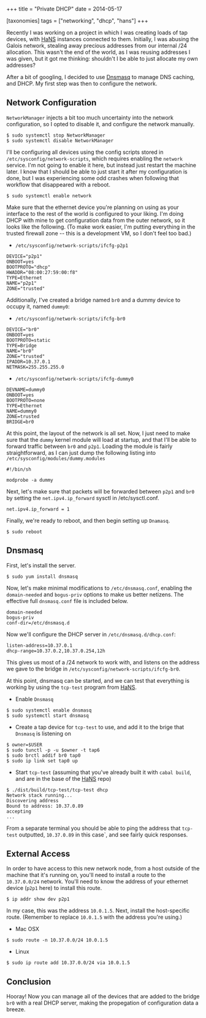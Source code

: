 +++
title = "Private DHCP"
date = 2014-05-17 

[taxonomies]
tags = ["networking", "dhcp", "hans"]
+++

Recently I was working on a project in which I was creating loads of tap
devices, with [HaNS](https://github.com/galoisinc/hans) instances connected to
them.  Initially, I was abusing the Galois network, stealing away precious
addresses from our internal /24 allocation.  This wasn't the end of the world,
as I was reusing addresses I was given, but it got me thinking: shouldn't I
be able to just allocate my own addresses?

<!-- more -->

After a bit of googling, I decided to use
[Dnsmasq](http://www.thekelleys.org.uk/dnsmasq/doc.html) to manage DNS caching,
and DHCP.  My first step was then to configure the network.

Network Configuration
---------------------
`NetworkManager` injects a bit too much uncertainty into the network
configuration, so I opted to disable it, and configure the network manually.

```
$ sudo systemctl stop NetworkManager
$ sudo systemctl disable NetworkManager
```

I'll be configuring all devices using the config scripts stored in
`/etc/sysconfig/network-scripts`, which requires enabling the `network` service.
I'm not going to enable it here, but instead just restart the machine later.  I
know that I should be able to just start it after my configuration is done, but
I was experiencing some odd crashes when following that workflow that
disappeared with a reboot.

```
$ sudo systemctl enable network
```

Make sure that the ethernet device you're planning on using as your interface to
the rest of the world is configured to your liking.  I'm doing DHCP with mine to
get configuration data from the outer network, so it looks like the following.
(To make work easier, I'm putting everything in the trusted firewall zone --
this is a development VM, so I don't feel too bad.)

 * `/etc/sysconfig/network-scripts/ifcfg-p2p1`

```
DEVICE="p2p1"
ONBOOT=yes
BOOTPROTO="dhcp"
HWADDR="08:00:27:59:00:f8"
TYPE=Ethernet
NAME="p2p1"
ZONE="trusted"
```

Additionally, I've created a bridge named `br0` and a dummy device to occupy it,
named `dummy0`:

 * `/etc/sysconfig/network-scripts/ifcfg-br0`
```
DEVICE="br0"
ONBOOT=yes
BOOTPROTO=static
TYPE=Bridge
NAME="br0"
ZONE="trusted"
IPADDR=10.37.0.1
NETMASK=255.255.255.0
```

 * `/etc/sysconfig/network-scripts/ifcfg-dummy0`
```
DEVNAME=dummy0
ONBOOT=yes
BOOTPROTO=none
TYPE=Ethernet
NAME=dummy0
ZONE=trusted
BRIDGE=br0
```

At this point, the layout of the network is all set.  Now, I just need to make
sure that the `dummy` kernel module will load at startup, and that I'll be able
to forward traffic between `br0` and `p2p1`.  Loading the module is fairly
straightforward, as I can just dump the following listing into
`/etc/sysconfig/modules/dummy.modules`

```
#!/bin/sh

modprobe -a dummy
```

Next, let's make sure that packets will be forwarded between `p2p1` and `br0` by
setting the `net.ipv4.ip_forward` sysctl in /etc/sysctl.conf.

```
net.ipv4.ip_forward = 1
```

Finally, we're ready to reboot, and then begin setting up `Dnamasq`.

```
$ sudo reboot
```

Dnsmasq
-------

First, let's install the server.

```
$ sudo yum install dnsmasq
```

Now, let's make minimal modifications to `/etc/dnsmasq.conf`, enabling the
`domain-needed` and `bogus-priv` options to make us better netizens.  The
effective full `dnsmasq.conf` file is included below.

```
domain-needed
bogus-priv
conf-dir=/etc/dnsmasq.d
```

Now we'll configure the DHCP server in `/etc/dnsmasq.d/dhcp.conf`:

```
listen-address=10.37.0.1
dhcp-range=10.37.0.2,10.37.0.254,12h
```

This gives us most of a /24 network to work with, and listens on the address we
gave to the bridge in `/etc/sysconfig/network-scripts/ifcfg-br0`.

At this point, dnsmasq can be started, and we can test that everything is
working by using the `tcp-test` program from
[HaNS](https://github.com/galoisinc/hans).

 * Enable `Dnsmasq`
```
$ sudo systemctl enable dnsmasq
$ sudo systemctl start dnsmasq
```

 * Create a tap device for `tcp-test` to use, and add it to the brige that
   `Dnsmasq` is listening on
```
$ owner=$USER
$ sudo tunctl -p -u $owner -t tap6
$ sudo brctl addif br0 tap0
$ sudo ip link set tap0 up
```

 * Start `tcp-test` (assuming that you've already built it with `cabal build`,
   and are in the base of the [HaNS](https://github.com/galoisinc/hans) repo)
```
$ ./dist/build/tcp-test/tcp-test dhcp
Network stack running...
Discovering address
Bound to address: 10.37.0.89
accepting
...
```

From a separate terminal you should be able to ping the address that `tcp-test`
outputted, `10.37.0.89` in this case`, and see fairly quick responses.


External Access
---------------

In order to have access to this new network node, from a host outside of the
machine that it's running on, you'll need to install a route to the
`10.37.0.0/24` network.  You'll need to know the address of your ethernet device
(`p2p1` here) to install this route.

```
$ ip addr show dev p2p1
```
In my case, this was the address `10.0.1.5`.  Next, install the host-specific
route.  (Remember to replace `10.0.1.5` with the address you're using.)

 * Mac OSX
```
$ sudo route -n 10.37.0.0/24 10.0.1.5
```

 * Linux
```
$ sudo ip route add 10.37.0.0/24 via 10.0.1.5
```

Conclusion
----------

Hooray!  Now you can manage all of the devices that are added to the bridge
`br0` with a real DHCP server, making the propegation of configuration data a
breeze.
